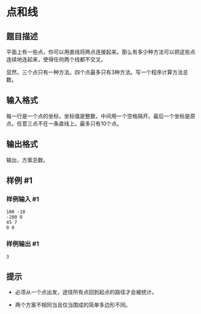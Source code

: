 # 点和线

## 题目描述

平面上有一些点，你可以用直线将两点连接起来。那么有多少种方法可以把这些点连续地连起来，使得任何两个线都不交叉。

显然，三个点只有一种方法。四个点最多只有$3$种方法。写一个程序计算方法总数。


## 输入格式

每一行是一个点的坐标，坐标值是整数，中间用一个空格隔开。最后一个坐标是原点。任意三点不在一条直线上。最多只有$10$个点。


## 输出格式

输出，方案总数。


## 样例 #1

### 样例输入 #1
```
100 -10
-200 0
45 7
0 0
```

### 样例输出 #1

```
3
```

## 提示

- 必须从一个点出发，途径所有点回到起点的路径才会被统计。

- 两个方案不相同当且仅当围成的简单多边形不同。
